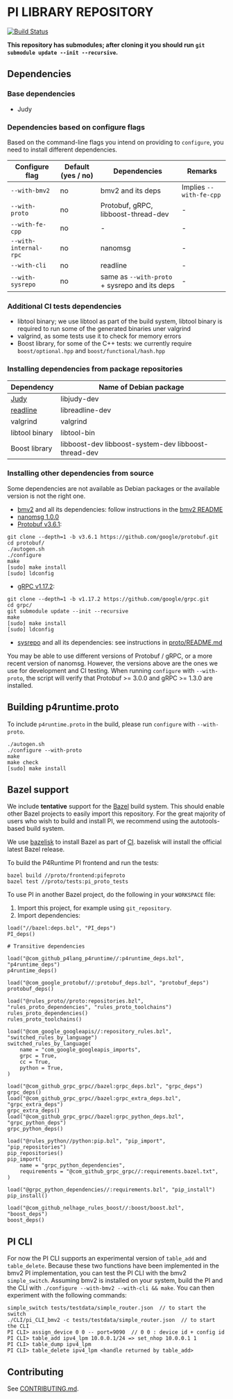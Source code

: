 # PI LIBRARY REPOSITORY

[![Build Status](https://travis-ci.org/p4lang/PI.svg?branch=main)](https://travis-ci.org/p4lang/PI)

**This repository has submodules; after cloning it you should run `git submodule
  update --init --recursive`.**

## Dependencies

### Base dependencies

- Judy

### Dependencies based on configure flags

Based on the command-line flags you intend on providing to `configure`, you need
to install different dependencies.

| Configure flag        | Default (yes / no) | Dependencies | Remarks |
| --------------------- | --- | --- | --- |
| `--with-bmv2`         | no  | bmv2 and its deps | Implies `--with-fe-cpp` |
| `--with-proto`        | no  | Protobuf, gRPC, libboost-thread-dev | - |
| `--with-fe-cpp`       | no  | - | - |
| `--with-internal-rpc` | no  | nanomsg | - |
| `--with-cli`          | no  | readline | - |
| `--with-sysrepo`      | no  | same as `--with-proto` + sysrepo and its deps| - |

### Additional CI tests dependencies

- libtool binary; we use libtool as part of the build system, libtool binary is
  required to run some of the generated binaries uner valgrind
- valgrind, as some tests use it to check for memory errors
- Boost library, for some of the C++ tests: we currently require
  `boost/optional.hpp` and `boost/functional/hash.hpp`

### Installing dependencies from package repositories

| Dependency | Name of Debian package |
| ---------- | ---------------------- |
| [Judy](http://judy.sourceforge.net/) | libjudy-dev |
| [readline](https://tiswww.case.edu/php/chet/readline/rltop.html) | libreadline-dev |
| valgrind | valgrind |
| libtool binary | libtool-bin |
| Boost library | libboost-dev libboost-system-dev libboost-thread-dev |

### Installing other dependencies from source

Some dependencies are not available as Debian packages or the available version
is not the right one.

- [bmv2](https://github.com/p4lang/behavioral-model) and all its dependencies:
  follow instructions in the [bmv2
  README](https://github.com/p4lang/behavioral-model/blob/master/README.md)
- [nanomsg 1.0.0](https://github.com/nanomsg/nanomsg/releases/tag/1.0.0)
- [Protobuf v3.6.1](https://github.com/google/protobuf/releases/tag/v3.6.1):
```
git clone --depth=1 -b v3.6.1 https://github.com/google/protobuf.git
cd protobuf/
./autogen.sh
./configure
make
[sudo] make install
[sudo] ldconfig
```
- [gRPC v1.17.2](https://github.com/grpc/grpc/releases/tag/v1.17.2):
```
git clone --depth=1 -b v1.17.2 https://github.com/google/grpc.git
cd grpc/
git submodule update --init --recursive
make
[sudo] make install
[sudo] ldconfig
```
- [sysrepo](https://github.com/sysrepo/sysrepo) and all its dependencies: see
  instructions in [proto/README.md](proto/README.md)

You may be able to use different versions of Protobuf / gRPC, or a more recent
version of nanomsg. However, the versions above are the ones we use for
development and CI testing. When running `configure` with `--with-proto`, the
script will verify that Protobuf >= 3.0.0 and gRPC >= 1.3.0 are installed.

## Building p4runtime.proto

To include `p4runtime.proto` in the build, please run `configure` with
`--with-proto`.

```
./autogen.sh
./configure --with-proto
make
make check
[sudo] make install
```

## Bazel support

We include **tentative** support for the [Bazel](https://bazel.build/) build
system. This should enable other Bazel projects to easily import this
repository. For the great majority of users who wish to build and install PI, we
recommend using the autotools-based build system.

We use [bazelisk](https://github.com/bazelbuild/bazelisk) to install Bazel as
part of [CI](.github/workflows/bazel-build.yml). bazelisk will install the
official latest Bazel release.

To build the P4Runtime PI frontend and run the tests:
```
bazel build //proto/frontend:pifeproto
bazel test //proto/tests:pi_proto_tests
```

To use PI in another Bazel project, do the following in your `WORKSPACE` file:
1. Import this project, for example using `git_repository`.
2. Import dependencies:
```
load("//bazel:deps.bzl", "PI_deps")
PI_deps()

# Transitive dependencies

load("@com_github_p4lang_p4runtime//:p4runtime_deps.bzl", "p4runtime_deps")
p4runtime_deps()

load("@com_google_protobuf//:protobuf_deps.bzl", "protobuf_deps")
protobuf_deps()

load("@rules_proto//proto:repositories.bzl", "rules_proto_dependencies", "rules_proto_toolchains")
rules_proto_dependencies()
rules_proto_toolchains()

load("@com_google_googleapis//:repository_rules.bzl", "switched_rules_by_language")
switched_rules_by_language(
    name = "com_google_googleapis_imports",
    grpc = True,
    cc = True,
    python = True,
)

load("@com_github_grpc_grpc//bazel:grpc_deps.bzl", "grpc_deps")
grpc_deps()
load("@com_github_grpc_grpc//bazel:grpc_extra_deps.bzl", "grpc_extra_deps")
grpc_extra_deps()
load("@com_github_grpc_grpc//bazel:grpc_python_deps.bzl", "grpc_python_deps")
grpc_python_deps()

load("@rules_python//python:pip.bzl", "pip_import", "pip_repositories")
pip_repositories()
pip_import(
    name = "grpc_python_dependencies",
    requirements = "@com_github_grpc_grpc//:requirements.bazel.txt",
)

load("@grpc_python_dependencies//:requirements.bzl", "pip_install")
pip_install()

load("@com_github_nelhage_rules_boost//:boost/boost.bzl", "boost_deps")
boost_deps()
```

## PI CLI

For now the PI CLI supports an experimental version of `table_add` and
`table_delete`. Because these two functions have been implemented in the bmv2 PI
implementation, you can test the PI CLI with the bmv2 `simple_switch`. Assuming
bmv2 is installed on your system, build the PI and the CLI with `./configure
--with-bmv2 --with-cli && make`. You can then experiment with the following
commands:

    simple_switch tests/testdata/simple_router.json  // to start the switch
    ./CLI/pi_CLI_bmv2 -c tests/testdata/simple_router.json  // to start the CLI
    PI CLI> assign_device 0 0 -- port=9090  // 0 0 : device id + config id
    PI CLI> table_add ipv4_lpm 10.0.0.1/24 => set_nhop 10.0.0.1 1
    PI CLI> table_dump ipv4_lpm
    PI CLI> table_delete ipv4_lpm <handle returned by table_add>

## Contributing

See [CONTRIBUTING.md](CONTRIBUTING.md).
